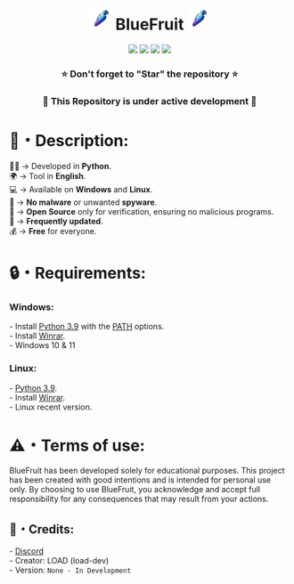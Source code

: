 <h1 align="center"><img src="Assets/Img/logo_bg.png" width="40px"> BlueFruit <img src="Assets/Img/logo_bg.png" width="40px"></h1>
<p align="center">
  <img src="https://img.shields.io/github/v/release/load-dev/BlueFruit?include_prereleases&label=Version&color=1b00ff">
  <img src="https://img.shields.io/github/stars/load-dev/BlueFruit?style=flat&label=Stars&color=1b00ff">
  <img src="https://img.shields.io/github/repo-size/load-dev/BlueFruit?label=Size&color=1b00ff">
  <img src="https://img.shields.io/github/languages/top/load-dev/BlueFruit?color=1b00ff">
</p>

<h3 align="center">⭐ Don't forget to "Star" the repository ⭐</h3>
<h3 align="center"><strong>🔴 This Repository is under active development 🔴</strong></h3>

<h1>📜・Description:</h1>
<p>

👨‍💻 -> Developed in <strong>Python</strong>.<br>
🌍 -> Tool in <strong>English</strong>.<br>
💻 -> Available on <strong>Windows</strong> and <strong>Linux</strong>.<br>
🔎 -> <strong>No malware</strong> or unwanted <strong>spyware</strong>.<br>
📂 -> <strong>Open Source</strong> only for verification, ensuring no malicious programs.<br>
🔄 -> <strong>Frequently updated</strong>.<br>
💰 -> <strong>Free</strong> for everyone.<br>
</p>

<h1>🔒・Requirements:</h1>
<h3>Windows:</h3>
<p>
- Install <a href="https://www.python.org/downloads/release/python-3913/">Python 3.9</a> with the <a href="Img/Python_Path.png">PATH</a> options.<br>
- Install <a href="https://www.win-rar.com/postdownload.html?&L=10">Winrar</a>.<br>
- Windows 10 & 11
</p>
<h3>Linux:</h3>
<p>
- <a href="https://www.python.org/downloads/release/python-3913/">Python 3.9</a>.<br>
- Install <a href="https://www.win-rar.com/postdownload.html?&L=10">Winrar</a>.<br>
- Linux recent version.
</p>

<h1>⚠️・Terms of use:</h1>
<p>
BlueFruit has been developed solely for educational purposes. This project has been created with good intentions and is intended for personal use only. By choosing to use BlueFruit, you acknowledge and accept full responsibility for any consequences that may result from your actions.
</p>

<h2>🔗・Credits:</h2>
<p>
- <a href="https://discord.gg/H3QwtfBtDx" target="_blank">Discord</a><br>
- Creator: LOAD (load-dev)<br>
- Version: <code>None - In Development</code>
</p>
